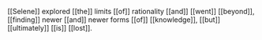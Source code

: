 [[Selene]] explored [[the]] limits [[of]] rationality [[and]] [[went]] [[beyond]], [[finding]] newer [[and]] newer forms [[of]] [[knowledge]], [[but]] [[ultimately]] [[is]] [[lost]].
